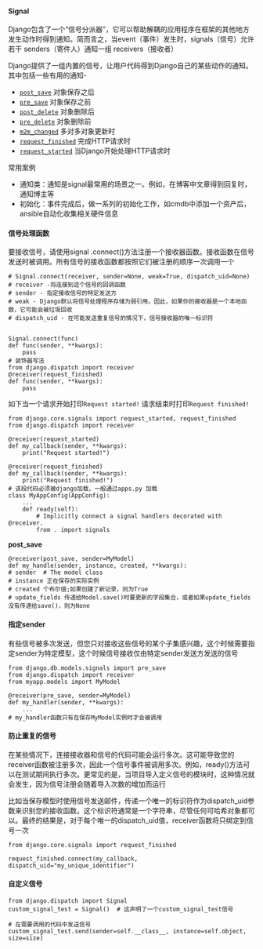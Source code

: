 #### Signal

Django包含了一个“信号分派器”，它可以帮助解耦的应用程序在框架的其他地方发生动作时得到通知。简而言之，当event（事件）发生时，signals（信号）允许若干 senders（寄件人）通知一组 receivers（接收者）

Django提供了一组内置的信号，让用户代码得到Django自己的某些动作的通知。其中包括一些有用的通知- 

- [`post_save`](https://docs.djangoproject.com/en/4.0/ref/signals/#django.db.models.signals.post_save)   对象保存之后
- [`pre_save`](https://docs.djangoproject.com/en/4.0/ref/signals/#django.db.models.signals.pre_save)      对象保存之前
- [`post_delete`](https://docs.djangoproject.com/en/4.0/ref/signals/#django.db.models.signals.post_delete)   对象删除后
- [`pre_delete`](https://docs.djangoproject.com/en/4.0/ref/signals/#django.db.models.signals.pre_delete)    对象删除前
- [`m2m_changed`](https://docs.djangoproject.com/en/4.0/ref/signals/#django.db.models.signals.m2m_changed)   多对多对象更新时
- [`request_finished`](https://docs.djangoproject.com/en/4.0/ref/signals/#django.core.signals.request_finished)   完成HTTP请求时
- [`request_started`](https://docs.djangoproject.com/en/4.0/ref/signals/#django.core.signals.request_started)   当Django开始处理HTTP请求时

常用案例

- 通知类：通知是signal最常用的场景之一。例如，在博客中文章得到回复时，通知博主等
- 初始化：事件完成后，做一系列的初始化工作，如cmdb中添加一个资产后，ansible自动化收集相关硬件信息

#### 信号处理函数

要接收信号，请使用signal .connect()方法注册一个接收器函数。接收函数在信号发送时被调用。所有信号的接收函数都按照它们被注册的顺序一次调用一个

```
# Signal.connect(receiver, sender=None, weak=True, dispatch_uid=None)
# receiver -将连接到这个信号的回调函数
# sender - 指定接收信号的特定发送方
# weak - Django默认将信号处理程序存储为弱引用。因此，如果你的接收器是一个本地函数，它可能会被垃圾回收
# dispatch_uid - 在可能发送重复信号的情况下，信号接收器的唯一标识符


Signal.connect(func)
def func(sender, **kwargs):  
    pass
# 装饰器写法
from django.dispatch import receiver
@receiver(request_finished)
def func(sender, **kwargs):  
    pass
```

如下当一个请求开始打印`Request started!`  请求结束时打印`Request finished!`

```
from django.core.signals import request_started, request_finished
from django.dispatch import receiver

@receiver(request_started)
def my_callback(sender, **kwargs):
    print("Request started!")

@receiver(request_finished)
def my_callback(sender, **kwargs):
    print("Request finished!")
# 该段代码必须被django加载，一般通过apps.py 加载
class MyAppConfig(AppConfig):
    ...
    def ready(self):
        # Implicitly connect a signal handlers decorated with @receiver.
        from . import signals
```

**post_save**

```
@receiver(post_save, sender=MyModel)
def my_handle(sender, instance, created, **kwargs):
# sender  # The model class
# instance 正在保存的实际实例
# created 个布尔值;如果创建了新记录，则为True
# update_fields 传递给Model.save()时要更新的字段集合，或者如果update_fields没有传递给save()，则为None
```



#### 指定sender

有些信号被多次发送，但您只对接收这些信号的某个子集感兴趣，这个时候需要指定sender为特定模型，这个时候信号接收仅由特定sender发送方发送的信号

```
from django.db.models.signals import pre_save
from django.dispatch import receiver
from myapp.models import MyModel

@receiver(pre_save, sender=MyModel)
def my_handler(sender, **kwargs):
    ...
# my_handler函数只有在保存MyModel实例时才会被调用
```

#### 防止重复的信号

在某些情况下，连接接收器和信号的代码可能会运行多次。这可能导致您的receiver函数被注册多次，因此一个信号事件被调用多次。例如，ready()方法可以在测试期间执行多次。更常见的是，当项目导入定义信号的模块时，这种情况就会发生，因为信号注册会随着导入次数的增加而运行

比如当保存模型时使用信号发送邮件，传递一个唯一的标识符作为dispatch_uid参数来识别您的接收函数。这个标识符通常是一个字符串，尽管任何可哈希对象都可以。最终的结果是，对于每个唯一的dispatch_uid值，receiver函数将只绑定到信号一次

```
from django.core.signals import request_finished

request_finished.connect(my_callback, dispatch_uid="my_unique_identifier")
```



#### 自定义信号

```
from django.dispatch import Signal
custom_signal_test = Signal()  # 这声明了一个custom_signal_test信号

# 在需要调用的代码中发送信号
custom_signal_test.send(sender=self.__class__, instance=self.object, size=size)
```





